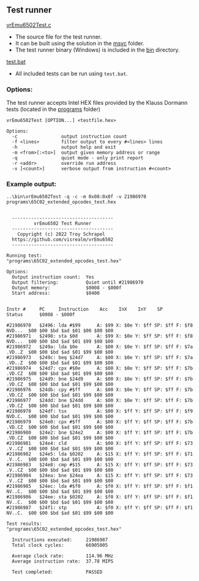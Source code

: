 ## Test runner

[vrEmu6502Test.c](vrEmu6502Test.c)
* The source file for the test runner.
* It can be built using the solution in the [msvc](../msvc) folder.
* The test runner binary (Windows) is included in the [bin](../bin) directory. 

[test.bat](test.bat)
* All included tests can be run using `test.bat`. 


### Options:

The test runner accepts Intel HEX files provided by the Klauss Dormann tests (located in the [programs](programs) folder)

```Usage:
vrEmu6502Test [OPTION...] <testfile.hex>

Options:
  -c                output instruction count
  -f <lines>        filter output to every #<lines> lines
  -h                output help and exit
  -m <from>[:<to>]  output given memory address or range
  -q                quiet mode - only print report
  -r <addr>         override run address
  -v [<count>]      verbose output from instruction #<count>
```

### Example output:

`..\bin\vrEmu6502Test -q -c -m 0x08:0x0f -v 21986970 programs\65C02_extended_opcodes_test.hex`

```

  -------------------------------------
          vrEmu6502 Test Runner
  -------------------------------------
    Copyright (c) 2022 Troy Schrapel
  https://github.com/visrealm/vrEmu6502
  -------------------------------------

Running test:                "programs\65C02_extended_opcodes_test.hex"

Options:
  Output instruction count:  Yes
  Output filtering:          Quiet until #21986970
  Output memory:             $0008 - $000f
  Start address:             $0400


Instr #     PC     Instruction    Acc    InX    InY    SP        Status      $0008 - $000f

#21986970   $2496: lda #$99      A: $99 X: $0e Y: $ff SP: $ff F: $f8 NVD...  $00 $00 $bd $ad $01 $00 $00 $00
#21986971   $2498: sta $0d       A: $99 X: $0e Y: $ff SP: $ff F: $f8 NVD...  $00 $00 $bd $ad $01 $99 $00 $00
#21986972   $249a: lda $0e       A: $00 X: $0e Y: $ff SP: $ff F: $7a .VD..Z  $00 $00 $bd $ad $01 $99 $00 $00
#21986973   $249c: beq $24d7     A: $00 X: $0e Y: $ff SP: $ff F: $7a .VD..Z  $00 $00 $bd $ad $01 $99 $00 $00
#21986974   $24d7: cpx #$0e      A: $00 X: $0e Y: $ff SP: $ff F: $7b .VD.CZ  $00 $00 $bd $ad $01 $99 $00 $00
#21986975   $24d9: bne $24d9     A: $00 X: $0e Y: $ff SP: $ff F: $7b .VD.CZ  $00 $00 $bd $ad $01 $99 $00 $00
#21986976   $24db: cpy #$ff      A: $00 X: $0e Y: $ff SP: $ff F: $7b .VD.CZ  $00 $00 $bd $ad $01 $99 $00 $00
#21986977   $24dd: bne $24dd     A: $00 X: $0e Y: $ff SP: $ff F: $7b .VD.CZ  $00 $00 $bd $ad $01 $99 $00 $00
#21986978   $24df: tsx           A: $00 X: $ff Y: $ff SP: $ff F: $f9 NVD.C.  $00 $00 $bd $ad $01 $99 $00 $00
#21986979   $24e0: cpx #$ff      A: $00 X: $ff Y: $ff SP: $ff F: $7b .VD.CZ  $00 $00 $bd $ad $01 $99 $00 $00
#21986980   $24e2: bne $24e2     A: $00 X: $ff Y: $ff SP: $ff F: $7b .VD.CZ  $00 $00 $bd $ad $01 $99 $00 $00
#21986981   $24e4: cld           A: $00 X: $ff Y: $ff SP: $ff F: $73 .V..CZ  $00 $00 $bd $ad $01 $99 $00 $00
#21986982   $24e5: lda $0202     A: $15 X: $ff Y: $ff SP: $ff F: $71 .V..C.  $00 $00 $bd $ad $01 $99 $00 $00
#21986983   $24e8: cmp #$15      A: $15 X: $ff Y: $ff SP: $ff F: $73 .V..CZ  $00 $00 $bd $ad $01 $99 $00 $00
#21986984   $24ea: bne $24ea     A: $15 X: $ff Y: $ff SP: $ff F: $73 .V..CZ  $00 $00 $bd $ad $01 $99 $00 $00
#21986985   $24ec: lda #$f0      A: $f0 X: $ff Y: $ff SP: $ff F: $f1 NV..C.  $00 $00 $bd $ad $01 $99 $00 $00
#21986986   $24ee: sta $0202     A: $f0 X: $ff Y: $ff SP: $ff F: $f1 NV..C.  $00 $00 $bd $ad $01 $99 $00 $00
#21986987   $24f1: stp           A: $f0 X: $ff Y: $ff SP: $ff F: $f1 NV..C.  $00 $00 $bd $ad $01 $99 $00 $00

Test results:                "programs\65C02_extended_opcodes_test.hex"

  Instructions executed:     21986987
  Total clock cycles:        66905005

  Average clock rate:        114.96 MHz
  Average instruction rate:  37.78 MIPS

  Test completed:            PASSED

```
  
